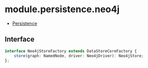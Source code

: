 # module.persistence.neo4j

- [Persistence](https://git02.int.nsc.ag/Research/fua/lib/module.persistence)

## Interface

```ts
interface Neo4jStoreFactory extends DataStoreCoreFactory {
    store(graph: NamedNode, driver: Neo4jDriver): Neo4jStore;
};
```